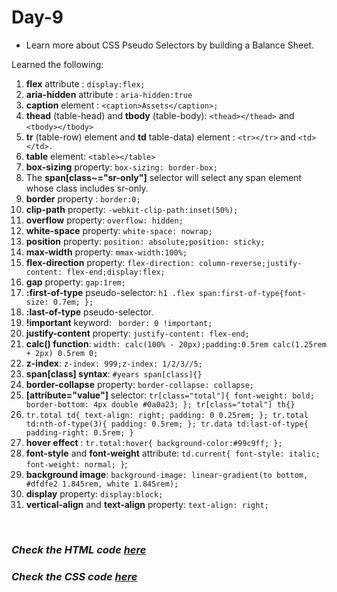# Day-9
- Learn more about CSS Pseudo Selectors by building a Balance Sheet.

Learned the following:

1. **flex** attribute : `display:flex;`
2. **aria-hidden** attribute : `aria-hidden:true`
3. **caption** element : `<caption>Assets</caption>;`
4. **thead** (table-head) and **tbody** (table-body): `<thead></thead>` and `<tbody></tbody>`
5. **tr** (table-row) element and **td** table-data) element : `<tr></tr>` and `<td></td>.`
6. **table** element: `<table></table>`
7. **box-sizing** property: `box-sizing: border-box;`
8. The **span[class~="sr-only"]** selector will select any span element whose class includes sr-only.
9. **border** property : `border:0;`  
10. **clip-path** property: `-webkit-clip-path:inset(50%);`
11. **overflow** property: `overflow: hidden;`
12. **white-space** property: `white-space: nowrap;`
13. **position** property: `position: absolute;position: sticky;`
14. **max-width** property: `mmax-width:100%;`
15. **flex-direction** property: `flex-direction: column-reverse;justify-content: flex-end;display:flex;`
16. **gap** property: `gap:1rem;`
17. **:first-of-type** pseudo-selector: `h1 .flex span:first-of-type{font-size: 0.7em;
};`
18. **:last-of-type** pseudo-selector.
19. **!important** keyword: ` border: 0 !important;`
20. **justify-content** property: `justify-content: flex-end;`
21. **calc() function**: `width: calc(100% - 20px);padding:0.5rem calc(1.25rem + 2px) 0.5rem 0;`
22. **z-index**: `z-index: 999;z-index: 1/2/3//5;`
23. **span[class] syntax**: `#years span[class]{}`
24. **border-collapse** property: `border-collapse: collapse;`
25. **[attribute="value"]** selector: `tr[class="total"]{ font-weight: bold;
   border-bottom: 4px double #0a0a23;
}; tr[class="total"] th{}`
26. `tr.total td{
  text-align: right;
  padding: 0 0.25rem;
}; tr.total td:nth-of-type(3){
  padding: 0.5rem;
}; tr.data td:last-of-type{
  padding-right: 0.5rem;
}`
27. **hover effect** : `tr.total:hover{
  background-color:#99c9ff;
};`
28. **font-style** and **font-weight** attribute: `td.current{
  font-style: italic; font-weight: normal;
}`;
29. **background image**: `background-image: linear-gradient(to bottom, #dfdfe2 1.845rem, white 1.845rem);`
30. **display** property: `display:block;`
31. **vertical-align** and **text-align** property: `text-align: right;`

<br>

### <i>Check the HTML code [here](./index.html)</i>  
### <i>Check the CSS code [here](./styles.css)</i>
